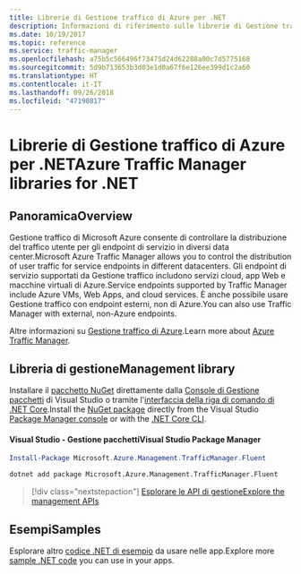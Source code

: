 ```yaml
---
title: Librerie di Gestione traffico di Azure per .NET
description: Informazioni di riferimento sulle librerie di Gestione traffico di Azure per .NET
ms.date: 10/19/2017
ms.topic: reference
ms.service: traffic-manager
ms.openlocfilehash: a75b5c566496f73475d24d62288a00c7d5775168
ms.sourcegitcommit: 5d9b713653b3d03e1d0a67f6e126ee399d1c2a60
ms.translationtype: HT
ms.contentlocale: it-IT
ms.lasthandoff: 09/26/2018
ms.locfileid: "47190817"
---
```

# <a name="azure-traffic-manager-libraries-for-net"></a><span data-ttu-id="2ea60-103">Librerie di Gestione traffico di Azure per .NET</span><span class="sxs-lookup"><span data-stu-id="2ea60-103">Azure Traffic Manager libraries for .NET</span></span>

## <a name="overview"></a><span data-ttu-id="2ea60-104">Panoramica</span><span class="sxs-lookup"><span data-stu-id="2ea60-104">Overview</span></span>

<span data-ttu-id="2ea60-105">Gestione traffico di Microsoft Azure consente di controllare la distribuzione del traffico utente per gli endpoint di servizio in diversi data center.</span><span class="sxs-lookup"><span data-stu-id="2ea60-105">Microsoft Azure Traffic Manager allows you to control the distribution of user traffic for service endpoints in different datacenters.</span></span> <span data-ttu-id="2ea60-106">Gli endpoint di servizio supportati da Gestione traffico includono servizi cloud, app Web e macchine virtuali di Azure.</span><span class="sxs-lookup"><span data-stu-id="2ea60-106">Service endpoints supported by Traffic Manager include Azure VMs, Web Apps, and cloud services.</span></span> <span data-ttu-id="2ea60-107">È anche possibile usare Gestione traffico con endpoint esterni, non di Azure.</span><span class="sxs-lookup"><span data-stu-id="2ea60-107">You can also use Traffic Manager with external, non-Azure endpoints.</span></span>

<span data-ttu-id="2ea60-108">Altre informazioni su [Gestione traffico di Azure](/azure/traffic-manager/traffic-manager-overview).</span><span class="sxs-lookup"><span data-stu-id="2ea60-108">Learn more about [Azure Traffic Manager](/azure/traffic-manager/traffic-manager-overview).</span></span>  

## <a name="management-library"></a><span data-ttu-id="2ea60-109">Libreria di gestione</span><span class="sxs-lookup"><span data-stu-id="2ea60-109">Management library</span></span>

<span data-ttu-id="2ea60-110">Installare il [pacchetto NuGet](https://www.nuget.org/packages/Microsoft.Azure.Management.TrafficManager.Fluent) direttamente dalla [Console di Gestione pacchetti][PackageManager] di Visual Studio o tramite l'[interfaccia della riga di comando di .NET Core][DotNetCLI].</span><span class="sxs-lookup"><span data-stu-id="2ea60-110">Install the [NuGet package](https://www.nuget.org/packages/Microsoft.Azure.Management.TrafficManager.Fluent) directly from the Visual Studio [Package Manager console][PackageManager] or with the [.NET Core CLI][DotNetCLI].</span></span>

#### <a name="visual-studio-package-manager"></a><span data-ttu-id="2ea60-111">Visual Studio - Gestione pacchetti</span><span class="sxs-lookup"><span data-stu-id="2ea60-111">Visual Studio Package Manager</span></span>

```powershell
Install-Package Microsoft.Azure.Management.TrafficManager.Fluent
```

```bash
dotnet add package Microsoft.Azure.Management.TrafficManager.Fluent
```

> [!div class="nextstepaction"]
> [<span data-ttu-id="2ea60-112">Esplorare le API di gestione</span><span class="sxs-lookup"><span data-stu-id="2ea60-112">Explore the management APIs</span></span>](/dotnet/api/overview/azure/trafficmanager/management)

## <a name="samples"></a><span data-ttu-id="2ea60-113">Esempi</span><span class="sxs-lookup"><span data-stu-id="2ea60-113">Samples</span></span>

<span data-ttu-id="2ea60-114">Esplorare altro [codice .NET di esempio](https://azure.microsoft.com/resources/samples/?platform=dotnet) da usare nelle app.</span><span class="sxs-lookup"><span data-stu-id="2ea60-114">Explore more [sample .NET code](https://azure.microsoft.com/resources/samples/?platform=dotnet) you can use in your apps.</span></span>

[PackageManager]: https://docs.microsoft.com/nuget/tools/package-manager-console
[DotNetCLI]: https://docs.microsoft.com/dotnet/core/tools/dotnet-add-package